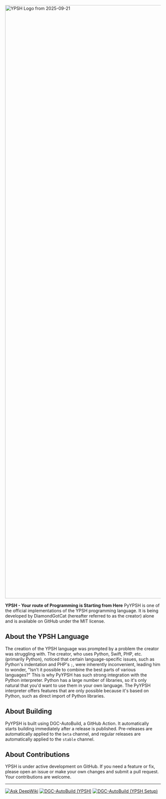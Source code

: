 
<img width="1920" alt="YPSH Logo from 2025-09-21" src="https://github.com/user-attachments/assets/c60412a6-0042-4e87-9aa4-474d9c6b9c68" />

**YPSH - Your route of Programming is Starting from Here**
PyYPSH is one of the official implementations of the YPSH programming language.
It is being developed by DiamondGotCat (hereafter referred to as the creator) alone and is available on GitHub under the MIT license.

## About the YPSH Language
The creation of the YPSH language was prompted by a problem the creator was struggling with.
The creator, who uses Python, Swift, PHP, etc. (primarily Python), noticed that certain language-specific issues, such as Python's indentation and PHP's `;`, were inherently inconvenient, leading him to wonder, "Isn't it possible to combine the best parts of various languages?"
This is why PyYPSH has such strong integration with the Python interpreter.
Python has a large number of libraries, so it's only natural that you'd want to use them in your own language.
The PyYPSH interpreter offers features that are only possible because it's based on Python, such as direct import of Python libraries.

## About Building
PyYPSH is built using DGC-AutoBuild, a GitHub Action. It automatically starts building immediately after a release is published.
Pre-releases are automatically applied to the `beta` channel, and regular releases are automatically applied to the `stable` channel.

## About Contributions
YPSH is under active development on GitHub.
If you need a feature or fix, please open an issue or make your own changes and submit a pull request.
Your contributions are welcome.

---

[![Ask DeepWiki](https://deepwiki.com/badge.svg)](https://deepwiki.com/YPSH-DGC/YPSH) [![DGC-AutoBuild (YPSH)](https://github.com/YPSH-DGC/YPSH/actions/workflows/ypsh-build.yml/badge.svg?event=release)](https://github.com/YPSH-DGC/YPSH/actions/workflows/ypsh-build.yml) [![DGC-AutoBuild (YPSH Setup)](https://github.com/YPSH-DGC/YPSH/actions/workflows/setup-build.yml/badge.svg?event=release)](https://github.com/YPSH-DGC/YPSH/actions/workflows/setup-build.yml)
